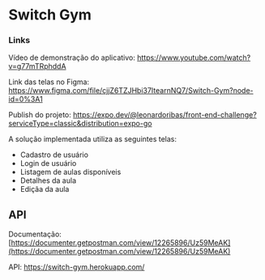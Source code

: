 # Switch Gym

### Links

Vídeo de demonstração do aplicativo: https://www.youtube.com/watch?v=g77mTRphddA

Link das telas no Figma: https://www.figma.com/file/cjjZ6TZJHbi37ItearnNQ7/Switch-Gym?node-id=0%3A1

Publish do projeto: https://expo.dev/@leonardoribas/front-end-challenge?serviceType=classic&distribution=expo-go


A solução implementada utiliza as seguintes telas:

- Cadastro de usuário
- Login de usuário
- Listagem de aulas disponíveis
- Detalhes da aula
- Ediçãa da aula


## API

Documentação: [https://documenter.getpostman.com/view/12265896/Uz59MeAK](https://documenter.getpostman.com/view/12265896/Uz59MeAK)

API: https://switch-gym.herokuapp.com/
